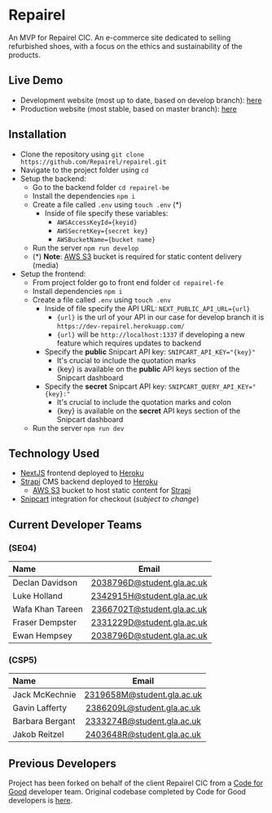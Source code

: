 # Repairel
An MVP for Repairel CIC. An e-commerce site dedicated to selling refurbished shoes, with a focus on the ethics and sustainability of the products.

## Live Demo
* Development website (most up to date, based on develop branch): [here](https://dev-repairel-fe.herokuapp.com/)
* Production website (most stable, based on master branch): [here](https://repairel-fe.herokuapp.com/)

## Installation
- Clone the repository using `git clone https://github.com/Repairel/repairel.git`
- Navigate to the project folder using `cd`
- Setup the backend:
  * Go to the backend folder `cd repairel-be`
  * Install the dependencies `npm i`
  * Create a file called `.env` using `touch .env` (\*)
    - Inside of file specify these variables:
      * `AWSAccessKeyId={keyid}`
      * `AWSSecretKey={secret key}`
      * `AWSBucketName={bucket name}`
  * Run the server `npm run develop`
  * (\*) **Note**: [AWS S3](https://aws.amazon.com/s3/) bucket is required for static content delivery (media)
- Setup the frontend:
  * From project folder go to front end folder `cd repairel-fe`
  * Install dependencies `npm i`
  * Create a file called `.env` using `touch .env`
    - Inside of file specify the API URL: `NEXT_PUBLIC_API_URL={url}`
        - `{url}` is the url of your API in our case for develop branch it is `https://dev-repairel.herokuapp.com/`
        - `{url}` will be `http://localhost:1337` if developing a new feature which requires updates to backend
    - Specify the **public** Snipcart API key: `SNIPCART_API_KEY="{key}"`
        - It's crucial to include the quotation marks
        - {key} is available on the **public** API keys section of the Snipcart dashboard
    - Specify the **secret** Snipcart API key: `SNIPCART_QUERY_API_KEY="{key}:"`
        - It's crucial to include the quotation marks and colon
        - {key} is available on the **secret** API keys section of the Snipcart dashboard
  * Run the server `npm run dev`

## Technology Used
- [NextJS](https://nextjs.org/) frontend deployed to [Heroku](https://heroku.com/)
- [Strapi](https://strapi.io/) CMS backend deployed to [Heroku](https://heroku.com/)
  * [AWS S3](https://aws.amazon.com/s3/) bucket to host static content for [Strapi](https://strapi.io/)
- [Snipcart](https://snipcart.com/) integration for checkout (_subject to change_)

## Current Developer Teams
### (**SE04**)
| Name     | Email     
| :------------- | :----------: |
|  Declan Davidson |  2038796D@student.gla.ac.uk    |
|  Luke Holland  |  2342915H@student.gla.ac.uk     |
|  Wafa Khan Tareen |  2366702T@student.gla.ac.uk     |
|  Fraser Dempster  |  2331229D@student.gla.ac.uk     |
|  Ewan Hempsey  |  2038796D@student.gla.ac.uk      |\

### (**CSP5**)
| Name     | Email     
| :------------- | :----------: |
|  Jack McKechnie |  2319658M@student.gla.ac.uk   |
|  Gavin Lafferty |  2386209L@student.gla.ac.uk    |
|  Barbara Bergant |  2333274B@student.gla.ac.uk     |
|  Jakob Reitzel  |  2403648R@student.gla.ac.uk    |\



## Previous Developers
Project has been forked on behalf of the client Repairel CIC from a [Code for Good](https://www.foundersandcoders.com/tech-for-better/) developer team. Original codebase completed by Code for Good developers is [here](https://github.com/Repairel).

